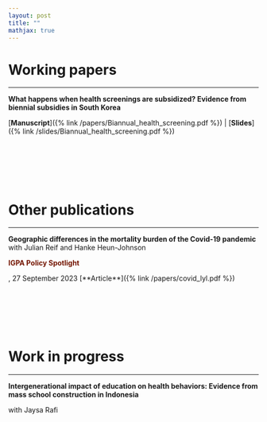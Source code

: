 ```yaml
---
layout: post
title: ""
mathjax: true
---
```


# Working papers
---
**What happens when health screenings are subsidized? Evidence from biennial subsidies in South Korea**

[**Manuscript**]({% link /papers/Biannual_health_screening.pdf %})  &#x7c;  [**Slides**]({% link /slides/Biannual_health_screening.pdf %})

<p>&nbsp;</p>
<p>&nbsp;</p>
<p>&nbsp;</p>


# Other publications
---
**Geographic differences in the mortality burden of the Covid-19 pandemic**
with Julian Reif and Hanke Heun-Johnson
<p style= "color: rgb(116,22,2)"><strong>IGPA Policy Spotlight</strong></p>, 27 September 2023
[**Article**]({% link /papers/covid_lyl.pdf %})

<p>&nbsp;</p>
<p>&nbsp;</p>
<p>&nbsp;</p>

# Work in progress
---
**Intergenerational impact of education on health behaviors: Evidence from mass school construction in Indonesia**

with Jaysa Rafi

<p>&nbsp;</p>

